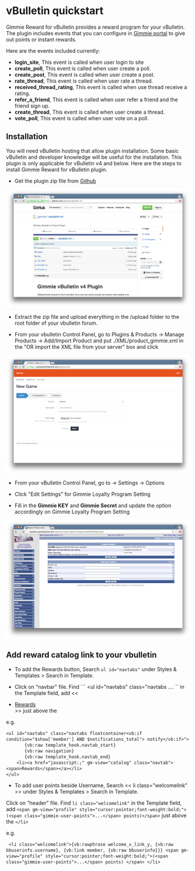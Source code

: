 # vBulletin quickstart

Gimmie Reward for vBulletin provides a reward program for your vBulletin. The plugin includes events that you can configure in [Gimmie portal](https://portal.gimmieworld.com) to give out points or instant rewards.

Here are the events included currently:

- __login_site__, This event is called when user login to site
- __create_poll__, This event is called when user create a poll.
- __create_post__, This event is called when user create a post.
- __rate_thread__, This event is called when user rate a thread.
- __received_thread_rating__, This event is called when use thread receive a rating.
- __refer_a_friend__, This event is called when user refer a friend and the friend sign up.
- __create_thread__, This event is called when user create a thread.
- __vote_poll__, This event is called when user vote on a poll.

## Installation

You will need vBulletin hosting that allow plugin installation. Some basic vBulletin and developer knowledge will be useful for the installation. This plugin is only applicable for vBulletin v4 and below. Here are the steps to install Gimmie Reward for vBulletin plugin.

- Get the plugin zip file from [Github](https://github.com/gimmie/vbulletin-v4)

![Gimmie Reward for vBulletin plugin on Github](images/vbulletin/vbulletin1.png)

- Extract the zip file and upload everything in the /upload folder to the root folder of your vbulletin forum.

- From your vbulletin Control Panel, go to Plugins & Products -> Manage Products -> Add/Import Product and put ./XML/product_gimmie.xml in the "OR import the XML file from your server" box and click

![Add/Import Product](images/vbulletin/vbulletin2.png)

- From your vBulletin Control Panel, go to -> Settings -> Options

- Click "Edit Settings" for Gimmie Loyalty Program Setting

- Fill in the __Gimmie KEY__ and __Gimmie Secret__ and update the option accordingly on Gimmie Loyalty Program Setting

![Gimmie Loyalty Program Setting](images/vbulletin/vbulletin3.png)

## Add reward catalog link to your vbulletin

 - To add the Rewards button, Search ```ul id="navtabs"``` under Styles & Templates > Search in Template. 

 - Click on "navbar" file. Find ``` <ul id="navtabs" class="navtabs .... `` in the Template field, add << <li><a href="javascript:;" gm-view="catalog" class="navtab"><span>Rewards</span></a></li> >> just above the </ul> 

 e.g.

 ```
 <ul id="navtabs" class="navtabs floatcontainer<vb:if condition="$show['member'] AND $notifications_total"> notify</vb:if>">
 		{vb:raw template_hook.navtab_start}
 		{vb:raw navigation}
 		{vb:raw template_hook.navtab_end}
     <li><a href="javascript:;" gm-view="catalog" class="navtab"><span>Rewards</span></a></li>
 </ul>
 ```
 
 - To add user points beside Username, Search << li class="welcomelink" >> under Styles & Templates > Search in Template. 

 Click on "header" file. Find ``` li class="welcomelink" ``` in the Template field, add ``` <span gm-view="profile" style="cursor:pointer;font-weight:bold;">(<span class="gimmie-user-points">...</span> points)</span> ``` just above the ```</li>```

 e.g. 

 ```
  <li class="welcomelink">{vb:rawphrase welcome_x_link_y, {vb:raw bbuserinfo.username}, {vb:link member, {vb:raw bbuserinfo}}} <span gm-view="profile" style="cursor:pointer;font-weight:bold;">(<span class="gimmie-user-points">...</span> points) </span> </li>
 ```
 